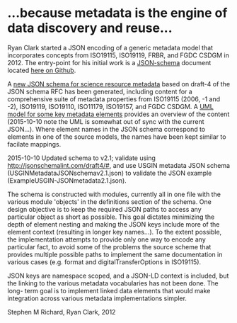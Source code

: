 # ...because metadata is the engine of data discovery and reuse...

Ryan Clark started a JSON encoding of a generic metadata model that incorporates concepts from ISO19115, ISO19119, FRBR, and FGDC CSDGM in 2012. The entry-point for his initial work is a [JSON-schema](http://json-schema.org) document located [here on Github](http://raw.github.com/usgin/json-metadata/master/schemas/metadataRecord.json).

A [new JSON schema for science resource metadata](https://github.com/usgin/json-metadata/blob/master/USGINMetadataJSONschemav2.1.json) based on draft-4 of the JSON schema RFC has  been generated, including content for a comprehensive suite of metadata properties from ISO19115 (2006, -1 and -2), ISO19119, ISO19110, ISO11179, ISO19157, and FGDC CSDGM.  A [UML model for some key metadata elements]( 
http://usgin.github.io/usginspecs/metadataModel/index.htm) provides an overview of the content (2015-10-10 note the UML is somewhat out of sync with the current JSON...).  Where element names in the JSON schema correspond to elements in one of the source models, the names have been kept similar to facilate mappings.

2015-10-10 Updated schema to v2.1; validate using http://jsonschemalint.com/draft4/#, and use USGIN metadata JSON schema (USGINMetadataJSONschemav2.1.json)  to validate the JSON example (ExampleUSGIN-JSONmetadata2.1.json). 

The schema is constructed with modules, currently all in one file with the various module 'objects' in the definitions section of the schema. One design objective is to keep the required JSON paths to access any particular object as short as possible. This goal dictates minimizing the depth of element nesting and making the JSON keys include more of the element context (resulting in longer key names...).  To the extent possible, the implementation attempts to provide only one way to encode any particular fact, to avoid some of the problems the source scheme that provides multiple possible paths to implement the same documentation in various cases (e.g. format and digitalTransferOptions in ISO19115).

JSON keys are namespace scoped, and a JSON-LD context is included, but the linking to the various metadata vocabularies has not been done. The long- term goal is to implement linked data elements that would make integration across various metadata implementations simpler.



Stephen M Richard, Ryan Clark, 2012
